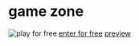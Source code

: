 # game zone 
![play for free](http://www.techtoyreviews.com/wp-content/uploads/2020/06/ViewSonic-monitors.jpg)
[enter for free](https://kylenutz.github.io/kyle.html)
[preview](https://kylenutz.github.io/third.html)
